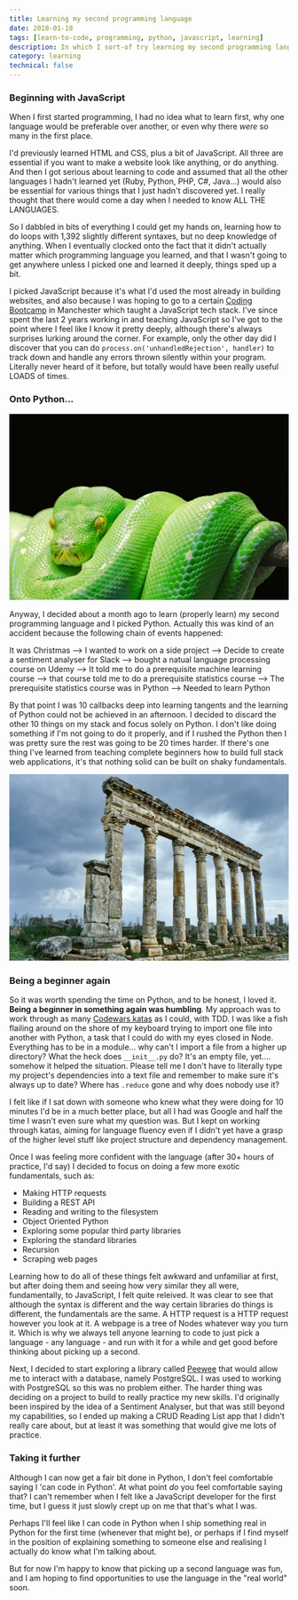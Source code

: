 ```yaml
---
title: Learning my second programming language
date: 2018-01-18
tags: [learn-to-code, programming, python, javascript, learning]
description: In which I sort-of try learning my second programming language and relearn the joy of being a beginner at something again
category: learning
technical: false
---
```


### Beginning with JavaScript

When I first started programming, I had no idea what to learn first, why one language would be preferable over another, or even why there _were_ so many in the first place.

I'd previously learned HTML and CSS, plus a bit of JavaScript. All three are essential if you want to make a website look like anything, or do anything. And then I got serious about learning to code and assumed that all the other languages I hadn't learned yet (Ruby, Python, PHP, C#, Java...) would also be essential for various things that I just hadn't discovered yet. I really thought that there would come a day when I needed to know ALL THE LANGUAGES.

So I dabbled in bits of everything I could get my hands on, learning how to do loops with 1,392 slightly different syntaxes, but no deep knowledge of anything. When I eventually clocked onto the fact that it didn't actually matter which programming language you learned, and that I wasn't going to get anywhere unless I picked one and learned it deeply, things sped up a bit.

I picked JavaScript because it's what I'd used the most already in building websites, and also because I was hoping to go to a certain [Coding Bootcamp](https://northcoders.com/) in Manchester which taught a JavaScript tech stack. I've since spent the last 2 years working in and teaching JavaScript so I've got to the point where I feel like I know it pretty deeply, although there's always surprises lurking around the corner. For example, only the other day did I discover that you can do `process.on('unhandledRejection', handler)` to track down and handle any errors thrown silently within your program. Literally never heard of it before, but totally would have been really useful LOADS of times.

### Onto Python...

![python](python.jpg)

Anyway, I decided about a month ago to learn (properly learn) my second programming language and I picked Python. Actually this was kind of an accident because the following chain of events happened:

It was Christmas --> I wanted to work on a side project --> Decide to create a sentiment analyser for Slack --> bought a natual language processing course on Udemy --> It told me to do a prerequisite machine learning course --> that course told me to do a prerequisite statistics course --> The prerequisite statistics course was in Python --> Needed to learn Python

By that point I was 10 callbacks deep into learning tangents and the learning of Python could not be achieved in an afternoon. I decided to discard the other 10 things on my stack and focus solely on Python. I don't like doing something if I'm not going to do it properly, and if I rushed the Python then I was pretty sure the rest was going to be 20 times harder. If there's one thing I've learned from teaching complete beginners how to build full stack web applications, it's that nothing solid can be built on shaky fundamentals.

![shaky foundations](shaky.jpg)

### Being a beginner again

So it was worth spending the time on Python, and to be honest, I loved it. **Being a beginner in something again was humbling**. My approach was to work through as many [Codewars katas](https://www.codewars.com) as I could, with TDD. I was like a fish flailing around on the shore of my keyboard trying to import one file into another with Python, a task that I could do with my eyes closed in Node. Everything has to be in a module... why can't I import a file from a higher up directory? What the heck does `__init__.py` do? It's an empty file, yet.... somehow it helped the situation. Please tell me I don't have to literally type my project's dependencies into a text file and remember to make sure it's always up to date? Where has `.reduce` gone and why does nobody use it?

I felt like if I sat down with someone who knew what they were doing for 10 minutes I'd be in a much better place, but all I had was Google and half the time I wasn't even sure what my question was. But I kept on working through katas, aiming for language fluency even if I didn't yet have a grasp of the higher level stuff like project structure and dependency management.

Once I was feeling more confident with the language (after 30+ hours of practice, I'd say) I decided to focus on doing a few more exotic fundamentals, such as:

- Making HTTP requests
- Building a REST API
- Reading and writing to the filesystem
- Object Oriented Python
- Exploring some popular third party libraries
- Exploring the standard libraries
- Recursion
- Scraping web pages

Learning how to do all of these things felt awkward and unfamiliar at first, but after doing them and seeing how very similar they all were, fundamentally, to JavaScript, I felt quite releived. It was clear to see that although the syntax is different and the way certain libraries do things is different, the fundamentals are the same. A HTTP request is a HTTP request however you look at it. A webpage is a tree of Nodes whatever way you turn it. Which is why we always tell anyone learning to code to just pick a language - any language - and run with it for a while and get good before thinking about picking up a second.

Next, I decided to start exploring a library called [Peewee](http://docs.peewee-orm.com/en/latest/) that would allow me to interact with a database, namely PostgreSQL. I was used to working with PostgreSQL so this was no problem either. The harder thing was deciding on a project to build to really practice my new skills. I'd originally been inspired by the idea of a Sentiment Analyser, but that was still beyond my capabilities, so I ended up making a CRUD Reading List app that I didn't really care about, but at least it was something that would give me lots of practice.

### Taking it further

Although I can now get a fair bit done in Python, I don't feel comfortable saying I 'can code in Python'. At what point _do_ you feel comfortable saying that? I can't remember when I felt like a JavaScript developer for the first time, but I guess it just slowly crept up on me that that's what I was.

Perhaps I'll feel like I can code in Python when I ship something real in Python for the first time (whenever that might be), or perhaps if I find myself in the position of explaining something to someone else and realising I actually do know what I'm talking about.

But for now I'm happy to know that picking up a second language was fun, and I am hoping to find opportunities to use the language in the "real world" soon.
